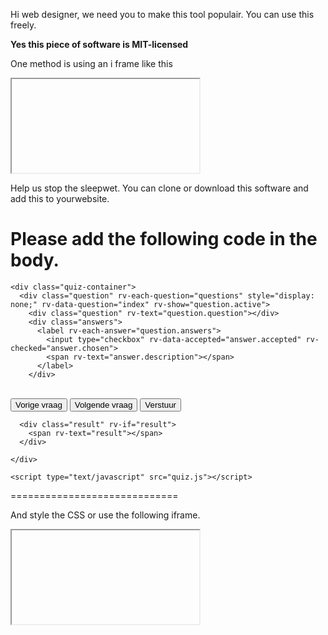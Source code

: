 Hi web designer, we need you to make this tool populair. You can use this freely.

**Yes this piece of software is MIT-licensed**

One method is using an i frame like this

<iframe> https://sicarii-13.github.io/watdewiv/watdewiv.html </iframe> 

Help us stop the sleepwet. You can clone or download this software and add this to yourwebsite.

Please add the following code in the body. 
===============================================
    <div class="quiz-container">
      <div class="question" rv-each-question="questions" style="display: none;" rv-data-question="index" rv-show="question.active">
        <div class="question" rv-text="question.question"></div>
        <div class="answers">
          <label rv-each-answer="question.answers">
            <input type="checkbox" rv-data-accepted="answer.accepted" rv-checked="answer.chosen">
            <span rv-text="answer.description"></span>
          </label>
        </div>
<br/>
        <button id="previous" rv-enabled="index | > 0" rv-on-click="prev">Vorige vraag</button>
        <button id="next" rv-enabled="index | beforeLast questions" rv-on-click="next">Volgende vraag</button>
        <button id="submit" rv-data-enabled="index | atLast questions" rv-on-click="check">Verstuur</button>
      </div>

      <div class="result" rv-if="result">
        <span rv-text="result"></span>
      </div>

    </div>

    <script type="text/javascript" src="quiz.js"></script>


=============================

And style the CSS or use the following iframe.

<iframe> #githubpages </iframe>
